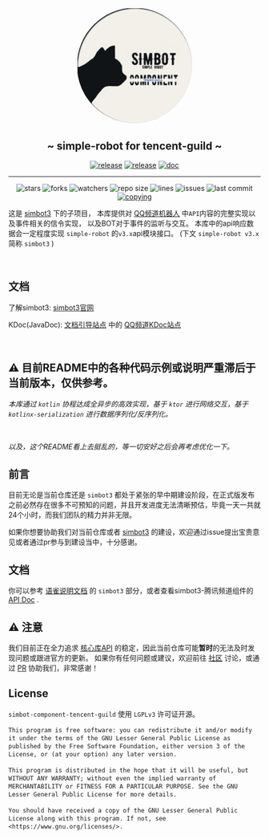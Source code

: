#  

<div align="center">
<img src=".simbot/logo.png" alt="logo" style="width:230px; height:230px; border-radius:50%; " />
<h2>
    ~ simple-robot for tencent-guild ~ 
</h2>
<a href="https://github.com/simple-robot/simbot-component-tencent-guild/releases/latest"><img alt="release" src="https://img.shields.io/github/v/release/simple-robot/simbot-component-tencent-guild" /></a>
<a href="https://repo1.maven.org/maven2/love/forte/simbot/component/simbot-component-tencent-guild-api/" target="_blank">
  <img alt="release" src="https://img.shields.io/maven-central/v/love.forte.simbot.component/simbot-component-tencent-guild-api" /></a>
<a href="https://www.yuque.com/simpler-robot/simpler-robot-doc" target="_blank">
  <img alt="doc" src="https://img.shields.io/badge/doc-yuque-brightgreen" /></a>
   <hr>
   <img alt="stars" src="https://img.shields.io/github/stars/simple-robot/simbot-component-tencent-guild" />
   <img alt="forks" src="https://img.shields.io/github/forks/simple-robot/simbot-component-tencent-guild" />
   <img alt="watchers" src="https://img.shields.io/github/watchers/simple-robot/simbot-component-tencent-guild" />
   <img alt="repo size" src="https://img.shields.io/github/repo-size/simple-robot/simbot-component-tencent-guild" />
   <img alt="lines" src="https://img.shields.io/tokei/lines/github/simple-robot/simbot-component-tencent-guild" />
   <img alt="issues" src="https://img.shields.io/github/issues-closed/simple-robot/simbot-component-tencent-guild?color=green" />
   <img alt="last commit" src="https://img.shields.io/github/last-commit/simple-robot/simbot-component-tencent-guild" />
   <a href="./COPYING"><img alt="copying" src="https://img.shields.io/github/license/simple-robot/simbot-component-tencent-guild" /></a>

</div>

这是 [simbot3](https://github.com/simple-robot/simpler-robot)
下的子项目， 本库提供对 [QQ频道机器人](https://bot.q.qq.com/wiki/develop/api/) 中`API`内容的完整实现以及事件相关的信令实现， 以及BOT对于事件的监听与交互。
本库中的api响应数据会一定程度实现 `simple-robot` 的`v3.x`api模块接口。 (下文 `simple-robot v3.x` 简称 `simbot3` )

<br>

## 文档

了解simbot3: [simbot3官网](https://simbot.forte.love)

KDoc(JavaDoc): [文档引导站点](https://docs.simbot.forte.love) 中的 [QQ频道KDoc站点](https://docs.simbot.forte.love/components/tencent-guild)

<br>

## ⚠️ 目前README中的各种代码示例或说明严重**滞后**于当前版本，仅供参考。

*本库通过 `kotlin` 协程达成全异步的高效实现，基于 `ktor` 进行网络交互，基于 `kotlinx-serialization` 进行数据序列化/反序列化。*


<br>

*以及，这个README看上去挺乱的，等一切安好之后会再考虑优化一下。*

## 前言

目前无论是当前仓库还是 `simbot3` 都处于紧张的早中期建设阶段，在正式版发布之前必然存在很多不可预知的问题，并且开发进度无法清晰预估，毕竟一天一共就24个小时，而我们团队的精力并非无限。

如果你想要协助我们对当前仓库或者 [simbot3](https://github.com/ForteScarlet/simpler-robot/tree/v3-dev)
的建设，欢迎通过issue提出宝贵意见或者通过pr参与到建设当中，十分感谢。

## 文档
你可以参考 [语雀说明文档](https://www.yuque.com/simpler-robot) 的 `simbot3` 部分，或者查看simbot3-腾讯频道组件的 [API Doc](https://simple-robot-library.github.io/simbot3-component-tencent-guild-apiDoc/) .

## ⚠ 注意

我们目前正在全力追求 [核心库API](https://github.com/simple-robot/simpler-robot) 的稳定，因此当前仓库可能**暂时**的无法及时发现问题或跟进官方的更新。
如果你有任何问题或建议，欢迎前往 [社区](https://github.com/orgs/simple-robot/discussions) 讨论，或通过 [PR](https://github.com/simple-robot/simbot-component-tencent-guild/pulls) 协助我们，非常感谢！


## License

`simbot-component-tencent-guild` 使用 `LGPLv3` 许可证开源。

```
This program is free software: you can redistribute it and/or modify it under the terms of the GNU Lesser General Public License as published by the Free Software Foundation, either version 3 of the License, or (at your option) any later version.

This program is distributed in the hope that it will be useful, but WITHOUT ANY WARRANTY; without even the implied warranty of MERCHANTABILITY or FITNESS FOR A PARTICULAR PURPOSE. See the GNU Lesser General Public License for more details.

You should have received a copy of the GNU Lesser General Public License along with this program. If not, see <https://www.gnu.org/licenses/>.
```

